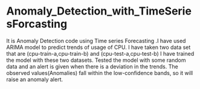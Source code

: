 # Anomaly_Detection_with_TimeSeriesForcasting
It is Anomaly Detection code using Time series Forecasting .I have used ARIMA model to predict trends of usage of CPU.
I have taken two data set that are (cpu-train-a,cpu-train-b) and (cpu-test-a,cpu-test-b) 
I have trained the model with these two datasets.
Tested the model with some random data and an alert is given when there is a deviation in the trends.
The observed values(Anomalies) fall within the low-confidence bands, so it will raise an anomaly alert.

